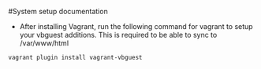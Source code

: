 #System setup documentation

- After installing Vagrant, run the following command for vagrant to setup your vbguest additions. This is required to be able to sync to /var/www/html

`vagrant plugin install vagrant-vbguest`